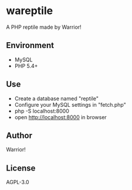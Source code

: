 # wareptile

A PHP reptile made by Warrior!

## Environment

+ MySQL
+ PHP 5.4+

## Use

+ Create a database named "reptile"
+ Configure your MySQL settings in "fetch.php"
+ php -S localhost:8000
+ open <http://localhost:8000> in browser

## Author

Warrior!

## License

AGPL-3.0
